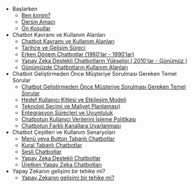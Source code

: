 * Başlarken
    * [Ben kimim?](baslarken.md#ben-kimim)
    * [Dersin Amacı](baslarken.md#dersin-amaci)
    * [Ön Koşullar](baslarken.md#Ön-koşullar)
* Chatbot Kavramı ve Kullanım Alanları
    * [Chatbot Kavramı ve Kullanım Alanları](chatbot-kavrami.md#chatbot-nedir)
    * [Tarihçe ve Gelişim Süreci](chatbot-kavrami.md#tarihçe-ve-gelişim-süreci)
    * [Erken Dönem Chatbotlar (1960’lar - 1990’lar)](chatbot-kavrami.md#tarihçe-ve-gelişim-süreci)
    * [Yapay Zeka Destekli Chatbotların Yükselişi ( 2010'lar - Günümüz )](chatbot-kavrami.md#doğal-dil-i̇şleme-ve-i̇nternet-çağı-chatbotları-1990lar---2010lar)
    * [Günümüzde Chatbotların Kullanım Alanları](chatbot-kavrami.md#günümüzde-chatbotların-kullanım-alanları)
* Chatbot Geliştirmeden Önce Müşteriye Sorulması Gereken Temel Sorular
    * [Chatbot Geliştirmeden Önce Müşteriye Sorulması Gereken Temel Sorular](chatbot-gelistirmeden-once.md#chatbot-geliştirmeden-önce-müşteriye-sorulması-gereken-temel-sorular)
    * [Hedef Kullanıcı Kitlesi ve Etkileşim Modeli](chatbot-gelistirmeden-once.md#hedef-kullanıcı-kitlesi-ve-etkileşim-modeli)
    * [Teknoloji Seçimi ve Maliyet Planlaması)](chatbot-gelistirmeden-once.md#teknoloji-seçimi-ve-maliyet-planlaması)
    * [Entegrasyon Süreçleri ve Uyumluluk](chatbot-gelistirmeden-once.md#entegrasyon-süreçleri-ve-uyumluluk)
    * [Chatbotun Kullanıcı Verilerini İşleme Politikası](chatbot-gelistirmeden-once.md#chatbotun-kullanıcı-verilerini-i̇şleme-politikası)
    * [Chatbotun Farklı Kanallara Uyarlanması](chatbot-gelistirmeden-once.md#chatbotun-farklı-kanallara-uyarlanması)
* Chatbot Çeşitleri ve Kullanım Senaryoları
    * [Menü veya Button Tabanlı Chatbotlar](chatbotcesitlerikarsilastirma.md#menü-veya-düğme-tabanlı-chatbotlar)
    * [Kural Tabanlı Chatbotlar](chatbotcesitlerikarsilastirma.md#kural-tabanlı-chatbotlar)
    * [Sesli Chatbotlar](chatbotcesitlerikarsilastirma.md#sesli-chatbotlar)
    * [Yapay Zeka Destekli Chatbotlar](chatbotcesitlerikarsilastirma.md#yapay-zeka-destekli-chatbotlar)
    * [Üretken Yapay Zeka Chatbotları](chatbotcesitlerikarsilastirma.md#üretken-yapay-zeka-chatbotları)
* Yapay Zekanın gelişimi bir tehike mi?
    * [Yapay Zekanın gelişimi bir tehike mi?](yapay-zekanin-gelisimi-tehlikemi.md#yapay-zekanın-gelişimi-bir-tehike-mi)
